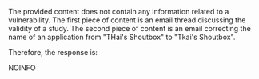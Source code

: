 The provided content does not contain any information related to a vulnerability. The first piece of content is an email thread discussing the validity of a study. The second piece of content is an email correcting the name of an application from "THai's Shoutbox" to "Tkai's Shoutbox".

Therefore, the response is:

NOINFO
